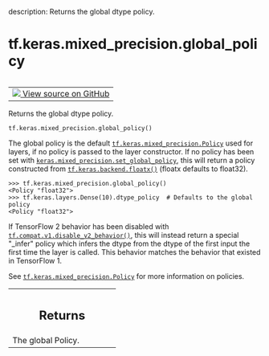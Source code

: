 description: Returns the global dtype policy.

<div itemscope itemtype="http://developers.google.com/ReferenceObject">
<meta itemprop="name" content="tf.keras.mixed_precision.global_policy" />
<meta itemprop="path" content="Stable" />
</div>

# tf.keras.mixed_precision.global_policy

<!-- Insert buttons and diff -->

<table class="tfo-notebook-buttons tfo-api nocontent" align="left">
<td>
  <a target="_blank" href="https://github.com/keras-team/keras/tree/v2.15.0/keras/mixed_precision/policy.py#L332-L363">
    <img src="https://www.tensorflow.org/images/GitHub-Mark-32px.png" />
    View source on GitHub
  </a>
</td>
</table>



Returns the global dtype policy.


<pre class="devsite-click-to-copy prettyprint lang-py tfo-signature-link">
<code>tf.keras.mixed_precision.global_policy()
</code></pre>



<!-- Placeholder for "Used in" -->

The global policy is the default <a href="../../../tf/keras/mixed_precision/Policy.md"><code>tf.keras.mixed_precision.Policy</code></a> used for
layers, if no policy is passed to the layer constructor. If no policy has
been set with <a href="../../../tf/keras/mixed_precision/set_global_policy.md"><code>keras.mixed_precision.set_global_policy</code></a>, this will return a
policy constructed from <a href="../../../tf/keras/backend/floatx.md"><code>tf.keras.backend.floatx()</code></a> (floatx defaults to
float32).

```
>>> tf.keras.mixed_precision.global_policy()
<Policy "float32">
>>> tf.keras.layers.Dense(10).dtype_policy  # Defaults to the global policy
<Policy "float32">
```

If TensorFlow 2 behavior has been disabled with
<a href="../../../tf/compat/v1/disable_v2_behavior.md"><code>tf.compat.v1.disable_v2_behavior()</code></a>, this will instead return a special
"_infer" policy which infers the dtype from the dtype of the first input the
first time the layer is called. This behavior matches the behavior that
existed in TensorFlow 1.

See <a href="../../../tf/keras/mixed_precision/Policy.md"><code>tf.keras.mixed_precision.Policy</code></a> for more information on policies.

<!-- Tabular view -->
 <table class="responsive fixed orange">
<colgroup><col width="214px"><col></colgroup>
<tr><th colspan="2"><h2 class="add-link">Returns</h2></th></tr>
<tr class="alt">
<td colspan="2">
The global Policy.
</td>
</tr>

</table>

